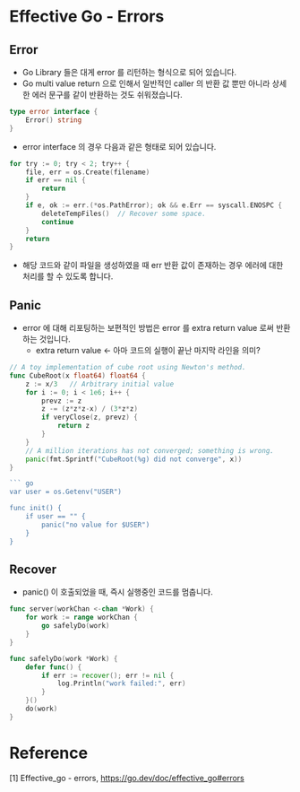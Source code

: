 # Effective Go - Errors

## Error

- Go Library 들은 대게 error 를 리턴하는 형식으로 되어 있습니다.
- Go multi value return 으로 인해서 일반적인 caller 의 반환 값 뿐만 아니라 상세한 에러 문구를 같이 반환하는 것도 쉬워졌습니다.

```go
type error interface {
    Error() string
}
```

- error interface 의 경우 다음과 같은 형태로 되어 있습니다.

```go
for try := 0; try < 2; try++ {
    file, err = os.Create(filename)
    if err == nil {
        return
    }
    if e, ok := err.(*os.PathError); ok && e.Err == syscall.ENOSPC {
        deleteTempFiles()  // Recover some space.
        continue
    }
    return
}
```

- 해당 코드와 같이 파일을 생성하였을 때 err 반환 값이 존재하는 경우 에러에 대한 처리를 할 수 있도록 합니다.

## Panic

- error 에 대해 리포팅하는 보편적인 방법은 error 를 extra return value 로써 반환하는 것입니다.
  - extra return value <- 아마 코드의 실행이 끝난 마지막 라인을 의미?

````go
// A toy implementation of cube root using Newton's method.
func CubeRoot(x float64) float64 {
    z := x/3   // Arbitrary initial value
    for i := 0; i < 1e6; i++ {
        prevz := z
        z -= (z*z*z-x) / (3*z*z)
        if veryClose(z, prevz) {
            return z
        }
    }
    // A million iterations has not converged; something is wrong.
    panic(fmt.Sprintf("CubeRoot(%g) did not converge", x))
}

``` go
var user = os.Getenv("USER")

func init() {
    if user == "" {
        panic("no value for $USER")
    }
}
````

## Recover

- panic() 이 호출되었을 때, 즉시 실행중인 코드를 멈춥니다.

```go
func server(workChan <-chan *Work) {
    for work := range workChan {
        go safelyDo(work)
    }
}

func safelyDo(work *Work) {
    defer func() {
        if err := recover(); err != nil {
            log.Println("work failed:", err)
        }
    }()
    do(work)
}
```

# Reference

[1] Effective_go - errors, https://go.dev/doc/effective_go#errors
